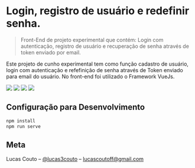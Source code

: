 # Login, registro de usuário e redefinir senha.
> Front-End de projeto experimental que contém: Login com autenticação, registro de usuário e recuperação de senha através de token enviado por email.

Este projeto de cunho experimental tem como função cadastro de usuário, login com autenticação e refefinição de senha através de Token enviado para email do usuário.
No front-end foi utilizado o Framework VueJs.

![](../login-login.png)
![](../login-registro.png)
![](../login-forgot.png)
![](../login-reset.png)


## Configuração para Desenvolvimento

```sh
npm install
npm run serve
```

## Meta

Lucas Couto – [@lucas3couto](https://twitter.com/lucas3couto) – lucascoutoff@gmail.com

